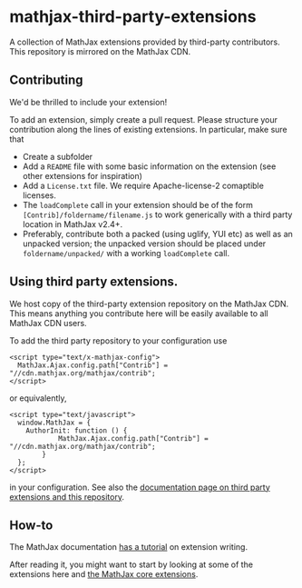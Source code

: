 mathjax-third-party-extensions
==============================

A collection of MathJax extensions provided by third-party contributors. This repository is mirrored on the MathJax CDN.

## Contributing

We'd be thrilled to include your extension! 

To add an extension, simply create a pull request. Please structure your contribution along the lines of existing extensions. In particular, make sure that

* Create a subfolder
* Add a `README` file with some basic information on the extension (see other extensions for inspiration)
* Add a `License.txt` file. We require Apache-license-2 comaptible licenses.
* The `loadComplete` call in your extension should be of the form `[Contrib]/foldername/filename.js` to work generically with a third party location in MathJax v2.4+.
* Preferably, contribute both a packed (using uglify, YUI etc) as well as an unpacked version; the unpacked version should be placed under `foldername/unpacked/` with a working `loadComplete` call.


## Using third party extensions.

We host  copy of the third-party extension repository on the MathJax CDN. This means anything you contribute here will be easily available to all MathJax CDN users.


To add the third party repository to your configuration use

    <script type="text/x-mathjax-config">
      MathJax.Ajax.config.path["Contrib"] = "//cdn.mathjax.org/mathjax/contrib";
    </script>

or equivalently,

    <script type="text/javascript">
      window.MathJax = {
        AuthorInit: function () {
                MathJax.Ajax.config.path["Contrib"] = "//cdn.mathjax.org/mathjax/contrib";
            }
      };
    </script>

in your configuration. See also the [documentation page on third party extensions and this repository](http://docs.mathjax.org/en/latest/options/ThirdParty.html#mathjax-third-party-extension-repository).

## How-to

The MathJax documentation [has a tutorial](http://docs.mathjax.org/en/latest/extension-writing.html) on extension writing. 

After reading it, you might want to start by looking at some of the extensions here and [the MathJax core extensions](http://github.com/mathjax/mathjax/unpacked/extensions).
